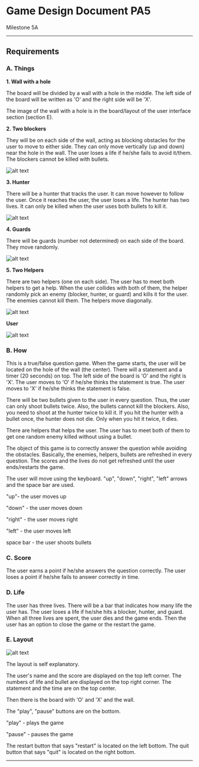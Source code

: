 # Game Design Document PA5

Milestone 5A 

----

## Requirements

### A. Things

**1. Wall with a hole**

The board will be divided by a wall with a hole in the middle.
The left side of the board will be written as 'O' and the right side will be 'X'.

The image of the wall with a hole is in the board/layout of the user interface section (section E).

**2. Two blockers**

They will be on each side of the wall, acting as blocking obstacles for the user to move to either side. They can only move vertically (up and down) near the hole in the wall. The user loses a life if he/she fails to avoid it/them. The blockers cannot be killed with bullets.

![alt text](http://img694.imageshack.us/img694/5311/blockerl.png "Blocker")

**3. Hunter**

There will be a hunter that tracks the user. It can move however to follow the user. Once it reaches the user, the user loses a life. The hunter has two lives. It can only be killed when the user uses both bullets to kill it.

![alt text](http://img705.imageshack.us/img705/7924/huntera.png "Hunter")

**4. Guards**

There will be guards (number not determined) on each side of the board. They move randomly.

![alt text](http://img441.imageshack.us/img441/3418/guardq.png "Guard")

**5. Two Helpers**

There are two helpers (one on each side). The user has to meet both helpers to get a help. When the user collides with both of them, the helper randomly pick an enemy (blocker, hunter, or guard) and kills it for the user. The enemies cannot kill them. The helpers move diagonally. 

![alt text](http://img844.imageshack.us/img844/2470/helperf.png "Layout")

**User**

![alt text](http://img690.imageshack.us/img690/6356/userzg.png "User")


### B. How

This is a true/false question game.
When the game starts, the user will be located on the hole of the wall (the center).
There will a statement and a timer (20 seconds) on top.
The left side of the board is 'O' and the right is 'X'.
The user moves to 'O' if he/she thinks the statement is true.
The user moves to 'X' if he/she thinks the statement is false.

There will be two bullets given to the user in every question.
Thus, the user can only shoot bullets twice. 
Also, the bullets cannot kill the blockers.
Also, you need to shoot at the hunter twice to kill it.
      If you hit the hunter with a bullet once, the hunter does not die.
      Only when you hit it twice, it dies.

There are helpers that helps the user. The user has to meet both of them to get one random enemy killed without using a bullet.

The object of this game is to correctly answer the question while avoiding the obstacles.
Basically, the enemies, helpers, bullets are refreshed in every question.
The scores and the lives do not get refreshed until the user ends/restarts the game.

The user will move using the keyboard. 
"up", "down", "right", "left" arrows and the space bar are used.

"up"- the user moves up

"down" - the user moves down

"right" - the user moves right

"left" - the user moves left

space bar - the user shoots bullets

### C. Score

The user earns a point if he/she answers the question correctly.
The user loses a point if he/she fails to answer correctly in time.

### D. Life

The user has three lives.
There will be a bar that indicates how many life the user has.
The user loses a life if he/she hits a blocker, hunter, and guard.
When all three lives are spent, the user dies and the game ends.
Then the user has an option to close the game or the restart the game.

### E. Layout

![alt text](http://imageshack.us/a/img201/2258/boardd.png "Layout")

The layout is self explanatory.

The user's name and the score are displayed on the top left corner.
The numbers of life and bullet are displayed on the top right corner.
The statement and the time are on the top center.

Then there is the board with 'O' and 'X' and the wall.

The "play", "pause" buttons are on the bottom.

"play" - plays the game

"pause" - pauses the game

The restart button that says "restart" is located on the left bottom.
The quit button that says "quit" is located on the right bottom.

----



